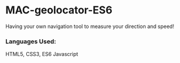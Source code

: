 # MAC-geolocator-ES6

Having your own navigation tool to measure your direction and speed!

### Languages Used:
HTML5, CSS3, ES6 Javascript
